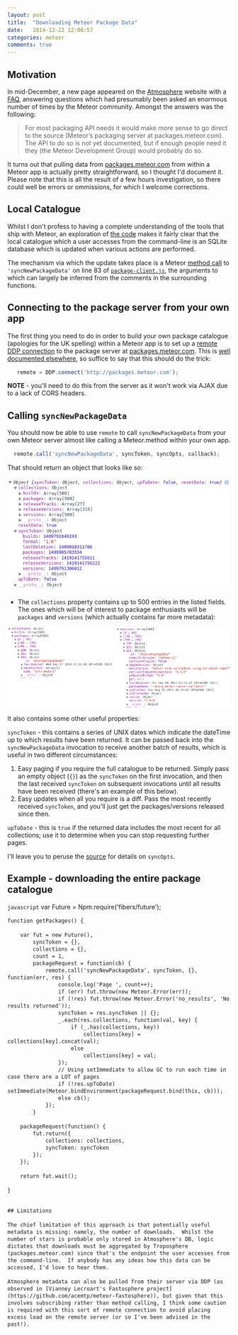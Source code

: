 ```yaml
---
layout: post
title:  "Downloading Meteor Package Data"
date:   2014-12-22 12:06:57
categories: meteor
comments: true
---
```


## Motivation

In mid-December, a new page appeared on the [Atmosphere](http://atmospherejs.com) website with a [FAQ](https://atmospherejs.com/i/faq), answering questions which had presumably been asked an enormous number of times by the Meteor community.  Amongst the answers was the following:

 > For most packaging API needs it would make more sense to go direct to the source (Meteor’s packaging server at packages.meteor.com). The API to do so is not yet documented, but if enough people need it they (the Meteor Development Group) would probably do so.

 It turns out that pulling data from [packages.meteor.com](http://packages.meteor.com) from within a Meteor app is actually pretty straightforward, so I thought I'd document it.  Please note that this is all the result of a few hours investigation, so there could well be errors or ommissions, for which I welcome corrections.

 ## Local Catalogue

 Whilst I don't profess to having a complete understanding of the tools that ship with Meteor, an exploration of [the code](https://github.com/meteor/meteor/tree/bd54f09e4ce299035c2ad57e02f558d64f6b0a93/tools) makes it fairly clear that the local catalogue which a user accesses from the command-line is an SQLite database which is updated when various actions are performed.

 The mechanism via which the update takes place is a Meteor [method call](http://docs.meteor.com/#/full/meteor_call) to `'syncNewPackageData'` on line 83 of [`package-client.js`](https://github.com/meteor/meteor/blob/bd54f09e4ce299035c2ad57e02f558d64f6b0a93/tools/package-client.js), the arguments to which can largely be inferred from the comments in the surrounding functions.

 ## Connecting to the package server from your own app

 The first thing you need to do in order to build your own package catalogue (apologies for the UK spelling) within a Meteor app is to set up a [remote DDP connection](http://docs.meteor.com/#/full/ddp_connect) to the package server at [packages.meteor.com](http://packages.meteor.com).  This is [well documented elsewhere](http://stackoverflow.com/questions/18358526/connect-two-meteor-applications-using-ddp?rq=1), so suffice to say that this should do the trick:

 ```javascript
	remote = DDP.connect('http://packages.meteor.com');
 ```

 **NOTE** - you'll need to do this from the server as it won't work via AJAX due to a lack of CORS headers.

  ## Calling `syncNewPackageData`

  You should now be able to use `remote` to call `syncNewPackageData` from your own Meteor server almost like calling a Meteor.method within your own app.

  ```javascript
	remote.call('syncNewPackageData', syncToken, syncOpts, callback);
  ```

That should return an object that looks like so:

![syncPackage object](/assets/syncPackage.png)

* The `collections` property contains up to 500 entries in the listed fields.  The ones which will be of interest to package enthusiasts will be `packages` and `versions` (which actually contains far more metadata):

![syncPackage collections](/assets/syncPackageCollections.png)

It also contains some other useful properties:

`syncToken` - this contains a series of UNIX dates which indicate the dateTime up to which results have been returned.  It can be passed back into the `syncNewPackageData` invocation to receive another batch of results, which is useful in two different circumstances:

1. Easy paging if you require the full catalogue to be returned.  Simply pass an empty object (`{}`) as the `syncToken` on the first invocation, and then the last received `syncToken` on subsequent invocations until all results have been received (there's an example of this below).
2. Easy updates when all you require is a diff.  Pass the most recently received `syncToken`, and you'll just get the packages/versions released since then.

`upToDate` - this is `true` if the returned data includes the most recent for all collections; use it to determine when you can stop requesting further pages.

I'll leave you to peruse the [source](https://github.com/meteor/meteor/blob/bd54f09e4ce299035c2ad57e02f558d64f6b0a93/tools/package-client.js) for details on `syncOpts`.

## Example - downloading the entire package catalogue

```javascript```
	var Future = Npm.require('fibers/future');

	function getPackages() {

		var fut = new Future(),
			syncToken = {},
			collections = {},
			count = 1,
			packageRequest = function(cb) {
				remote.call('syncNewPackageData', syncToken, {}, function(err, res) {
					console.log('Page ', count++);
					if (err) fut.throw(new Meteor.Error(err));
					if (!res) fut.throw(new Meteor.Error('no_results', 'No results returned'));
					syncToken = res.syncToken || {};
					_.each(res.collections, function(val, key) {
						if (_.has(collections, key))
							collections[key] = collections[key].concat(val);
						else
							collections[key] = val;
					});
					// Using setImmediate to allow GC to run each time in case there are a LOT of pages
					if (!res.upToDate) setImmediate(Meteor.bindEnvironment(packageRequest.bind(this, cb)));		
					else cb();
				});
			}

		packageRequest(function() {
			fut.return({
				collections: collections,
				syncToken: syncToken
			});
		});

		return fut.wait();

	}
```

## Limitations

The chief limitation of this approach is that potentially useful metadata is missing: namely, the number of downloads.  Whilst the number of stars is probable only stored in Atmosphere's DB, logic dictates that downloads must be aggregated by Troposphere (packages.meteor.com) since that's the endpoint the user accesses from the command-line.  If anybody has any ideas how this data can be accessed, I'd love to hear them.

Atmosphere metadata can also be pulled from their server via DDP (as observed in [Vianney Lecroart's Fastosphere project](https://github.com/acemtp/meteor-fastosphere)), but given that this involves subscribing rather than method calling, I think some caution is required with this sort of remote connection to avoid placing excess load on the remote server (or so I've been advised in the past!).